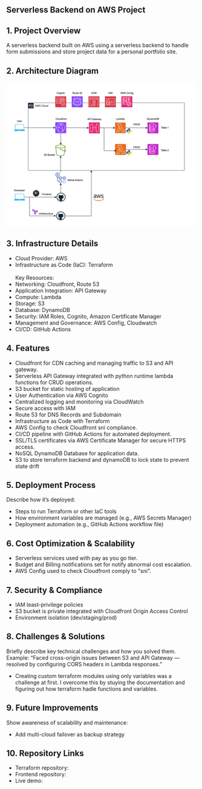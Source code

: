 ## Serverless Backend on AWS Project

## 1. Project Overview

A serverless backend built on AWS using a serverless backend to handle form submissions and store project data for a personal portfolio site.

## 2. Architecture Diagram

<img src="./images/aws_app_arc.png" alt="AWS Diagram" width="1000" height="auto" style="border-radius:10px">

## 3. Infrastructure Details

- Cloud Provider: AWS
- Infrastructure as Code (IaC): Terraform <br>
  <br>
  Key Resources:
- Networking: Cloudfront, Route 53
- Application Integration: API Gateway
- Compute: Lambda
- Storage: S3
- Database: DynamoDB
- Security: IAM Roles, Cognito, Amazon Certificate Manager
- Management and Governance: AWS Config, Cloudwatch
- CI/CD: GitHub Actions

## 4. Features

- Cloudfront for CDN caching and managing traffic to S3 and API gateway.
- Serverless API Gateway integrated with python runtime lambda functions for CRUD operations.
- S3 bucket for static hosting of application
- User Authentication via AWS Cognito
- Centralized logging and monitoring via CloudWatch
- Secure access with IAM
- Route 53 for DNS Records and Subdomain
- Infrastructure as Code with Terraform
- AWS Config to check Cloudfront sni compliance.
- CI/CD pipeline with GitHub Actions for automated deployment.
- SSL/TLS certificates via AWS Certificate Manager for secure HTTPS access.
- NoSQL DynamoDB Database for application data.
- S3 to store terraform backend and dynamoDB to lock state to prevent state drift

## 5. Deployment Process

Describe how it’s deployed:

- Steps to run Terraform or other IaC tools
- How environment variables are managed (e.g., AWS Secrets Manager)
- Deployment automation (e.g., GitHub Actions workflow file)

## 6. Cost Optimization & Scalability

- Serverless services used with pay as you go tier.
- Budget and Billing notifications set for notify abnormal cost escalation.
- AWS Config used to check Cloudfront comply to "sni".

## 7. Security & Compliance

- IAM least-privilege policies
- S3 bucket is private integrated with Cloudfront Origin Access Control
- Environment isolation (dev/staging/prod)

## 8. Challenges & Solutions

Briefly describe key technical challenges and how you solved them.
Example: “Faced cross-origin issues between S3 and API Gateway — resolved by configuring CORS headers in Lambda responses.”

- Creating custom terraform modules using only variables was a challenge at first. I overcome this by stuying the documentation and figuring out how terraform hadle functions and variables.

## 9. Future Improvements

Show awareness of scalability and maintenance:

- Add multi-cloud failover as backup strategy

## 10. Repository Links

- Terraform repository:
- Frontend repository:
- Live demo:
